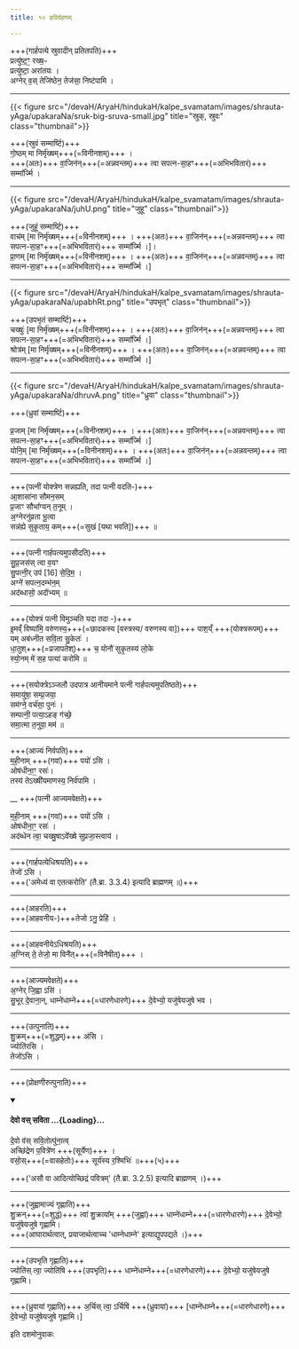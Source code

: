 ```yaml
---
title: १० हविर्ग्रहणम्

---
```

+++(गार्हपत्ये स्रुवादीन् प्रतितपति)+++  
प्रत्यु॑ष्ट॒ꣳ॒ रख्ष॒ᳶ  
प्रत्यु॑ष्टा॒ अरा॑तयः ।  
अग्नेर् व॒स् तेजि॑ष्ठेन॒ तेज॑सा॒ निष्ट॑पामि ।  
____
{{< figure src="/devaH/AryaH/hindukaH/kalpe_svamatam/images/shrauta-yAga/upakaraNa/sruk-big-sruva-small.jpg" title="स्रुक्, स्रुवः" class="thumbnail">}}


+++(स्रुवं सम्मार्ष्टि)+++  
गो॒ष्ठम् मा निर्मृ॑ख्षम्+++(=विनीनशम्)+++  ।  
+++(अतः)+++ वा॒जिन॑न्+++(=अन्नवन्तम्)+++ त्वा सपत्न-सा॒हꣳ+++(=अभिभवितारं)+++ सम्मा᳚र्ज्मि ।  
____
{{< figure src="/devaH/AryaH/hindukaH/kalpe_svamatam/images/shrauta-yAga/upakaraNa/juhU.png" title="जुहू" class="thumbnail">}}

+++(जुहूं सम्मार्ष्टि)+++  
वाच॑म् [मा निर्मृ॑ख्षम्+++(=विनीनशम्)+++  ।  +++(अतः)+++ वा॒जिन॑न्+++(=अन्नवन्तम्)+++ त्वा सपत्न-सा॒हꣳ+++(=अभिभवितारं)+++ सम्मा᳚र्ज्मि ।]।   
प्रा॒णम् [मा निर्मृ॑ख्षम्+++(=विनीनशम्)+++  ।  +++(अतः)+++ वा॒जिन॑न्+++(=अन्नवन्तम्)+++ त्वा सपत्न-सा॒हꣳ+++(=अभिभवितारं)+++ सम्मा᳚र्ज्मि ।]

____
{{< figure src="/devaH/AryaH/hindukaH/kalpe_svamatam/images/shrauta-yAga/upakaraNa/upabhRt.png" title="उपभृत्" class="thumbnail">}}

+++(उपभृतं सम्मार्ष्टि)+++  
चख्षुः॑ [मा निर्मृ॑ख्षम्+++(=विनीनशम्)+++  ।  +++(अतः)+++ वा॒जिन॑न्+++(=अन्नवन्तम्)+++ त्वा सपत्न-सा॒हꣳ+++(=अभिभवितारं)+++ सम्मा᳚र्ज्मि ।]   
श्रोत्र॑म्  [मा निर्मृ॑ख्षम्+++(=विनीनशम्)+++  ।  +++(अतः)+++ वा॒जिन॑न्+++(=अन्नवन्तम्)+++ त्वा सपत्न-सा॒हꣳ+++(=अभिभवितारं)+++ सम्मा᳚र्ज्मि ।]
____
{{< figure src="/devaH/AryaH/hindukaH/kalpe_svamatam/images/shrauta-yAga/upakaraNa/dhruvA.png" title="ध्रुवा" class="thumbnail">}}

+++(ध्रुवां सम्मार्ष्टि)+++

प्र॒जाम् [मा निर्मृ॑ख्षम्+++(=विनीनशम्)+++  ।  +++(अतः)+++ वा॒जिन॑न्+++(=अन्नवन्तम्)+++ त्वा सपत्न-सा॒हꣳ+++(=अभिभवितारं)+++ सम्मा᳚र्ज्मि ।]  
योनि॒म् [मा निर्मृ॑ख्षम्+++(=विनीनशम्)+++  ।  +++(अतः)+++ वा॒जिन॑न्+++(=अन्नवन्तम्)+++ त्वा सपत्न-सा॒हꣳ+++(=अभिभवितारं)+++ सम्मा᳚र्ज्मि ।]  
____
+++(पत्नीं योक्त्रेण सन्नह्यति, तदा पत्नी वदति-)+++  
आ॒शासा॑ना सौमन॒सम्  
प्र॒जाꣳ सौभा᳚ग्यन् त॒नूम् ।    
अ॒ग्नेरनु॑व्रता भू॒त्वा  
सन्न॑ह्ये सुकृ॒ताय॒ कम्+++(=सुखं [यथा भवति])+++ ॥  

____
+++(पत्नी गार्हपत्यमुपसीदति)+++  
सु॒प्र॒जस॑स् त्वा व॒यꣳ  
सु॒पत्नी॒र् उप॑ [16] से॒दि॒म॒ ।  
अग्ने॑ सपत्न॒दम्भ॑न॒म्  
अद॑ब्धासो॒ अदा॑᳚भ्यम् ॥  
____
+++(योक्त्रं पत्नी विमुञ्चति यदा तदा -)+++  
इ॒मव्ँ विष्या॑मि॒ वरु॑णस्य॒+++(=छादकस्य [वस्त्रस्य/ वरुणस्य वा])+++ पाश॒य्ँ +++(योक्त्ररूपम्)+++  
यम् अब॑ध्नीत सवि॒ता सु॒केतः॑ ।   
धा॒तुश्+++(=प्रजापतेश्)+++ च॒ योनौ॑ सुकृ॒तस्य॑ लो॒के  
स्यो॒नम् मे॑ स॒ह पत्या॑ करोमि ॥   

____
+++(सयोक्त्रेऽञ्जलौ उदपात्र आनीयमाने पत्नी गार्हपत्यमुपतिष्ठते)+++  
समायु॑षा॒ सम्प्र॒जया॒  
सम॑ग्ने॒ वर्च॑सा॒ पुनः॑ ।  
सम्पत्नी॒ पत्या॒ऽहङ् ग॑च्छे॒  
समा॒त्मा त॒नुवा॒ मम॑ ॥

____
+++(आज्यं निर्वपति)+++  
म॒ही॒नाम् +++(गवां)+++ पयो॑ ऽसि  ।  
ओष॑धीना॒ꣳ॒ रसः॑।  
तस्य॑ तेऽख्षी॑यमाणस्य॒ निर्व॑पामि  ।

__
+++(पत्नी आज्यमवेक्षते)+++

म॒ही॒नाम् +++(गवां)+++ पयो॑ ऽसि  ।  
ओष॑धीना॒ꣳ॒ रसः॑ ।  
अद॑ब्धेन त्वा॒ चख्षु॒षाऽवे᳚ख्षे सुप्रजा॒स्त्वाय॑ ।

____
+++(गार्हपत्येधिश्रयति)+++  
तेजो॑ ऽसि ।  
+++('अमेध्यं वा एतत्करोति' (तै.ब्रा. 3.3.4) इत्यादि ब्राह्मणम् ॥)+++
____
+++(आहरति)+++  
+++(आहवनीय-)+++तेजो ऽनु॒  प्रेहि॑ ।
____
+++(आहवनीयेऽधिश्रयति)+++  
अ॒ग्निस् ते॒ तेजो॒ मा विनै॑त्+++(=विनैषीत्)+++ ।  

____
+++(आज्यमवेक्षते)+++  
अ॒ग्नेर् जि॒ह्वा ऽसि॑ ।  
सु॒भूर् दे॒वाना॒न्, धाम्ने॑धाम्ने+++(=धारणेधारणे)+++ दे॒वेभ्यो॒ यजु॑षेयजुषे भव ।  
____
+++(उत्पुनाति)+++  
शु॒क्रम्+++(=शुद्धम्)+++ अ॑सि ।  
ज्योति॑रसि ।  
तेजो॑ऽसि ।
____
+++(प्रोक्षणीरुत्पुनाति)+++  
<div class="js_include" includetitle="true" newlevelforh1="4" unfilled url="/vedAH_yajuH/taittirIyam/saMhitA/Rk/sarva-prastutiH/1/1_darshapUrNamAsAdiH/devo_vas_savitotpunAtu.md">
<details open><summary><h4>देवो वस् सविता ...{Loading}...</h4></summary>

दे॒वो व॑स् सवि॒तोत्पु॑ना॒त्व्  
अच्छि॑द्रेण प॒वित्रे॑ण +++(सूर्येण)+++ ।   
वसो॒स्+++(=वासहेतोः)+++ सूर्य॑स्य र॒श्मिभिः॑  ॥+++(५)+++

+++('असौ वा आदित्योच्छिद्रं पवित्रम्' (तै.ब्रा. 3.2.5) इत्यादि ब्राह्मणम् ।)+++
</details>
</div>  

____
+++(जुह्वामाज्यं गृह्णाति)+++  
शु॒क्रन्+++(=शुद्धं)+++ त्वा॑ शु॒क्राया᳚म् +++(जुह्वां)+++ धाम्ने॑धाम्ने+++(=धारणेधारणे)+++ दे॒वेभ्यो॒ यजु॑षेयजुषे गृह्णामि।  
+++(आघारार्थत्वात्, प्रयाजार्थत्वाच्च 'धाम्नेधाम्ने' इत्याद्युपपद्यते ।)+++
____
+++(उपभृति गृह्णाति)+++  
ज्योति॑स् त्वा॒ ज्योति॑षि +++(उपभृति)+++ धाम्ने॑धाम्ने+++(=धारणेधारणे)+++ दे॒वेभ्यो॒ यजु॑षेयजुषे गृह्णामि।  
____
+++(ध्रुवायां गृह्णाति)+++
अ॒र्चिस् त्वा॒ ऽर्चिषि॑ +++(ध्रुवायां)+++ [धाम्ने॑धाम्ने+++(=धारणेधारणे)+++ दे॒वेभ्यो॒ यजु॑षेयजुषे गृह्णामि।]  

इति दशमोनुवाकः